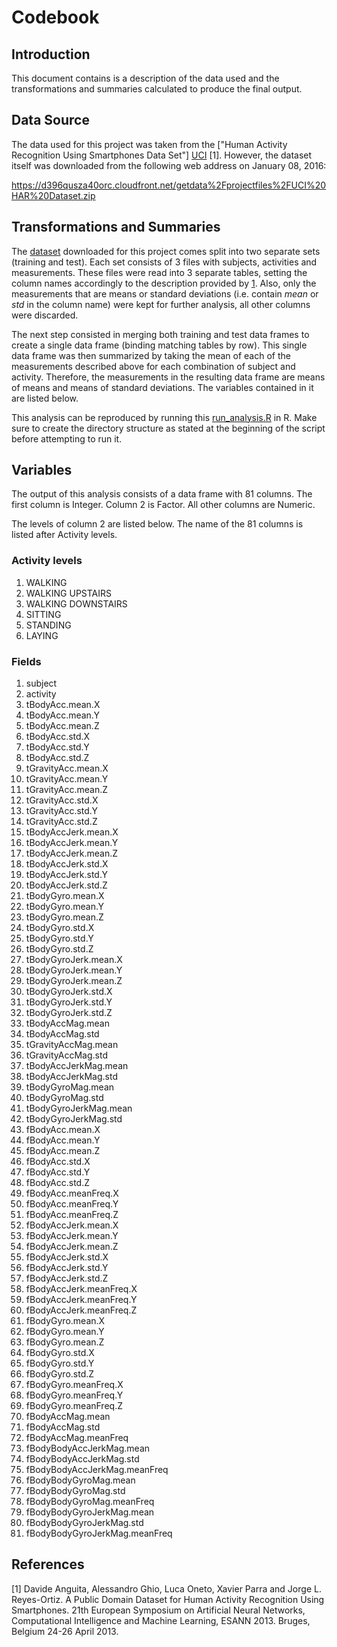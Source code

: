 # Codebook

## Introduction

This document contains is a description of the data used and the
transformations and summaries calculated to produce the final output.

## Data Source

The data used for this project was taken from the ["Human Activity Recognition
Using Smartphones Data Set"] [UCI] [1]. However, the dataset itself was 
downloaded from the following web address on January 08, 2016:

https://d396qusza40orc.cloudfront.net/getdata%2Fprojectfiles%2FUCI%20HAR%20Dataset.zip

## Transformations and Summaries

The [dataset] downloaded for this project comes split into two separate sets 
(training and test). Each set consists of 3 files with subjects, activities and 
measurements. These files were read into 3 separate tables, setting the column 
names accordingly to the description provided by [1][UCI]. Also, only the 
measurements that are means or standard deviations (i.e. contain *mean* or 
*std* in the column name) were kept for further analysis, all other columns were 
discarded. 

The next step consisted in merging both training and test data frames to create 
a single data frame (binding matching tables by row). This single data frame was 
then summarized by taking the 
mean of each of the measurements described above for each combination of subject 
and activity. Therefore, the measurements in the resulting data frame are means 
of means and means of standard deviations. The variables contained in it are 
listed below.

This analysis can be reproduced by running this [run_analysis.R][script] in R.
Make sure to create the directory structure as stated at the beginning of the 
script before attempting to run it.

## Variables

The output of this analysis consists of a data frame with 81 columns. The first 
column is Integer. Column 2 is Factor. All other columns are Numeric.

The levels of column 2 are listed below. The name of the 81 columns is listed 
after Activity levels.

### Activity levels

1. WALKING
2. WALKING UPSTAIRS
3. WALKING DOWNSTAIRS
4. SITTING
5. STANDING
6. LAYING

### Fields

1. subject
2. activity
3. tBodyAcc.mean.X
4. tBodyAcc.mean.Y
5. tBodyAcc.mean.Z
6. tBodyAcc.std.X
7. tBodyAcc.std.Y
8. tBodyAcc.std.Z
9. tGravityAcc.mean.X
10. tGravityAcc.mean.Y
11. tGravityAcc.mean.Z
12. tGravityAcc.std.X
13. tGravityAcc.std.Y
14. tGravityAcc.std.Z
15. tBodyAccJerk.mean.X
16. tBodyAccJerk.mean.Y
17. tBodyAccJerk.mean.Z
18. tBodyAccJerk.std.X
19. tBodyAccJerk.std.Y
20. tBodyAccJerk.std.Z
21. tBodyGyro.mean.X
22. tBodyGyro.mean.Y
23. tBodyGyro.mean.Z
24. tBodyGyro.std.X
25. tBodyGyro.std.Y
26. tBodyGyro.std.Z
27. tBodyGyroJerk.mean.X
28. tBodyGyroJerk.mean.Y
29. tBodyGyroJerk.mean.Z
30. tBodyGyroJerk.std.X
31. tBodyGyroJerk.std.Y
32. tBodyGyroJerk.std.Z
33. tBodyAccMag.mean
34. tBodyAccMag.std
35. tGravityAccMag.mean
36. tGravityAccMag.std
37. tBodyAccJerkMag.mean
38. tBodyAccJerkMag.std
39. tBodyGyroMag.mean
40. tBodyGyroMag.std
41. tBodyGyroJerkMag.mean
42. tBodyGyroJerkMag.std
43. fBodyAcc.mean.X
44. fBodyAcc.mean.Y
45. fBodyAcc.mean.Z
46. fBodyAcc.std.X
47. fBodyAcc.std.Y
48. fBodyAcc.std.Z
49. fBodyAcc.meanFreq.X
50. fBodyAcc.meanFreq.Y
51. fBodyAcc.meanFreq.Z
52. fBodyAccJerk.mean.X
53. fBodyAccJerk.mean.Y
54. fBodyAccJerk.mean.Z
55. fBodyAccJerk.std.X
56. fBodyAccJerk.std.Y
57. fBodyAccJerk.std.Z
58. fBodyAccJerk.meanFreq.X
59. fBodyAccJerk.meanFreq.Y
60. fBodyAccJerk.meanFreq.Z
61. fBodyGyro.mean.X
62. fBodyGyro.mean.Y
63. fBodyGyro.mean.Z
64. fBodyGyro.std.X
65. fBodyGyro.std.Y
66. fBodyGyro.std.Z
67. fBodyGyro.meanFreq.X
68. fBodyGyro.meanFreq.Y
69. fBodyGyro.meanFreq.Z
70. fBodyAccMag.mean
71. fBodyAccMag.std
72. fBodyAccMag.meanFreq
73. fBodyBodyAccJerkMag.mean
74. fBodyBodyAccJerkMag.std
75. fBodyBodyAccJerkMag.meanFreq
76. fBodyBodyGyroMag.mean
77. fBodyBodyGyroMag.std
78. fBodyBodyGyroMag.meanFreq
79. fBodyBodyGyroJerkMag.mean
80. fBodyBodyGyroJerkMag.std
81. fBodyBodyGyroJerkMag.meanFreq

## References

[1] Davide Anguita, Alessandro Ghio, Luca Oneto, Xavier Parra and Jorge L. 
Reyes-Ortiz. A Public Domain Dataset for Human Activity Recognition Using 
Smartphones. 21th European Symposium on Artificial Neural Networks, 
Computational Intelligence and Machine Learning, ESANN 2013. Bruges, Belgium 
24-26 April 2013.

[//]:# (Links used in this document)

[UCI]: <http://archive.ics.uci.edu/ml/datasets/Human+Activity+Recognition+Using+Smartphones>
[dataset]: <https://d396qusza40orc.cloudfront.net/getdata%2Fprojectfiles%2FUCI%20HAR%20Dataset.zip>
[script]: <./run_analysis.R>